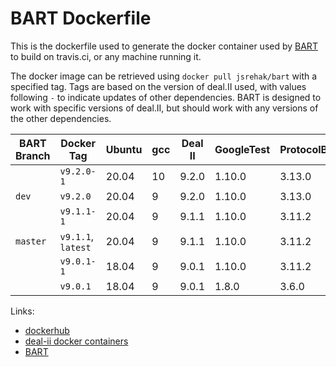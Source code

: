 # BART Dockerfile

This is the dockerfile used to generate the docker container used by
[BART](https://github.com/SlaybaughLab/BART) to build on
travis.ci, or any machine running it.

The docker image can be retrieved using `docker pull jsrehak/bart`
with a specified tag. Tags are based on the version of deal.II used,
with values following `-` to indicate updates of other
dependencies. BART is designed to work with specific versions of
deal.II, but should work with any versions of the other
dependencies. 

|BART Branch | Docker Tag           | Ubuntu   | gcc | Deal II | GoogleTest | ProtocolBuffers |FFTW   |FMT  |DocOpt|
|------------|----------------------|----------|-----|---------|------------|-----------------|-------|-----|------|
|            | `v9.2.0-1`           | 20.04    | 10  |9.2.0   | 1.10.0     | 3.13.0          | 3.8.8 |7.1.0|0.6.3 |
| `dev`      | `v9.2.0`             | 20.04    | 9   |9.2.0   | 1.10.0     | 3.13.0          | 3.8.8 |
|            | `v9.1.1-1`           | 20.04    | 9   |9.1.1   | 1.10.0     | 3.11.2          | 3.8.8 |     
| `master`   | `v9.1.1`, `latest`   | 20.04    | 9   |9.1.1   | 1.10.0     | 3.11.2          |       |
|            | `v9.0.1-1`           | 18.04    | 9   |9.0.1   | 1.10.0     | 3.11.2          |       |
|            | `v9.0.1`             | 18.04    | 9   |9.0.1   | 1.8.0      | 3.6.0           |       |

Links:

- [dockerhub](https://hub.docker.com/r/jsrehak/bart/)
- [deal-ii docker containers](https://hub.docker.com/r/dealii/dealii/tags/)
- [BART](https://github.com/SlaybaughLab/BART)
